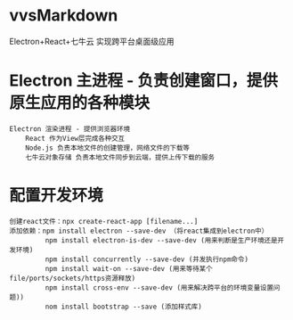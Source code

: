 # vvsMarkdown
Electron+React+七牛云 实现跨平台桌面级应用
# Electron 主进程 - 负责创建窗口，提供原生应用的各种模块
    Electron 渲染进程 - 提供浏览器环境
        React 作为View层完成各种交互
        Node.js 负责本地文件的创建管理，网络文件的下载等
        七牛云对象存储 负责本地文件同步到云端，提供上传下载的服务

# 配置开发环境
    创建react文件：npx create-react-app [filename...]
    添加依赖：npm install electron --save-dev （将react集成到electron中）
             npm install electron-is-dev --save-dev (用来判断是生产环境还是开发环境)
             npm install concurrently --save-dev (并发执行npm命令)
             npm install wait-on --save-dev (用来等待某个file/ports/sockets/https资源释放)
             npm install cross-env --save-dev (用来解决跨平台的环境变量设置问题))
             nom install bootstrap --save (添加样式库)
